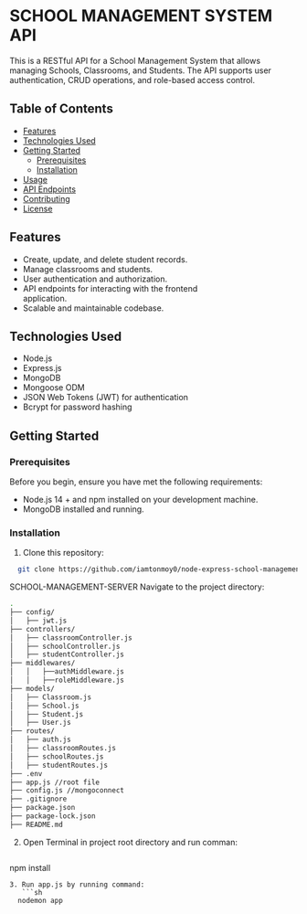 # SCHOOL MANAGEMENT SYSTEM API

This is a RESTful API for a School Management System that allows managing Schools, Classrooms, and Students. The API supports user authentication, CRUD operations, and role-based access control.

## Table of Contents

- [Features](#features)
- [Technologies Used](#technologies-used)
- [Getting Started](#getting-started)
  - [Prerequisites](#prerequisites)
  - [Installation](#installation)
- [Usage](#usage)
- [API Endpoints](#api-endpoints)
- [Contributing](#contributing)
- [License](#license)

## Features

- Create, update, and delete student records.
- Manage classrooms and students.
- User authentication and authorization.
- API endpoints for interacting with the frontend      
  application.
- Scalable and maintainable codebase.

## Technologies Used

- Node.js
- Express.js
- MongoDB 
- Mongoose ODM
- JSON Web Tokens (JWT) for authentication
- Bcrypt for password hashing

## Getting Started
### Prerequisites

Before you begin, ensure you have met the following requirements:

- Node.js 14 + and npm installed on your development machine.
- MongoDB installed and running.

### Installation

1. Clone this repository:
```sh
  git clone https://github.com/iamtonmoy0/node-express-school-management-system.git

```

SCHOOL-MANAGEMENT-SERVER
Navigate to the project directory:
```sh
.
├── config/
│   ├── jwt.js
├── controllers/
│   ├── classroomController.js
│   ├── schoolController.js
│   ├── studentController.js
├── middlewares/
│   │   ├──authMiddleware.js
│   │   ├──roleMiddleware.js
├── models/
│   ├── Classroom.js
│   ├── School.js
│   ├── Student.js
│   ├── User.js
├── routes/
│   ├── auth.js
│   ├── classroomRoutes.js
│   ├── schoolRoutes.js
│   ├── studentRoutes.js
├── .env
├── app.js //root file
├── config.js //mongoconnect
├── .gitignore
├── package.json
├── package-lock.json
├── README.md 

```
2. Open Terminal in project root directory and run comman:
   ```sh
  npm install
  
```
3. Run app.js by running command:
   ```sh
  nodemon app
  
```
